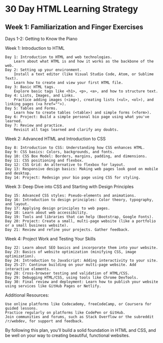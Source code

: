 # 30 Day HTML Learning Strategy

<H2>Week 1: Familiarization and Finger Exercises</H2>

Days 1-2: Getting to Know the Piano


Week 1: Introduction to HTML

    Day 1: Introduction to HTML and web technologies.
        Learn about what HTML is and how it works as the backbone of the web.
    Day 2: Setting up your environment.
        Install a text editor (like Visual Studio Code, Atom, or Sublime Text).
        Learn how to create and view your first HTML file.
    Day 3: Basic HTML tags.
        Explore basic tags like <h1>, <p>, <a>, and how to structure text.
    Day 4: Lists, Images, and Links.
        Practice adding images (<img>), creating lists (<ul>, <ol>), and linking pages (<a href="">).
    Day 5: Tables and Forms.
        Learn how to create tables (<table>) and simple forms (<form>).
    Day 6: Project: Build a simple personal bio page using what you've learned.
    Day 7: Review and practice.
        Revisit all tags learned and clarify any doubts.

Week 2: Advanced HTML and Introduction to CSS

    Day 8: Introduction to CSS: Understanding how CSS enhances HTML.
    Day 9: CSS basics: Colors, backgrounds, and fonts.
    Day 10: CSS Box Model: Borders, margins, padding, and dimensions.
    Day 11: CSS positioning and flexbox.
    Day 12: CSS Grid: An alternative to flexbox for layout.
    Day 13: Responsive design basics: Making web pages look good on mobile and desktop.
    Day 14: Project: Redesign your bio page using CSS for styling.

Week 3: Deep Dive into CSS and Starting with Design Principles

    Day 15: Advanced CSS styles: Pseudo-elements and animations.
    Day 16: Introduction to design principles: Color theory, typography, and layout.
    Day 17: Applying design principles to web pages.
    Day 18: Learn about web accessibility.
    Day 19: Tools and libraries that can help (Bootstrap, Google Fonts).
    Day 20: Project: Create a small, multi-page website (like a portfolio or a small business website).
    Day 21: Review and refine your projects. Gather feedback.

Week 4: Project Work and Testing Your Skills

    Day 22: Learn about SEO basics and incorporate them into your website.
    Day 23: Basics of website optimization (minifying CSS, image optimization).
    Day 24: Introduction to JavaScript: Adding interactivity to your site.
    Day 25-27: Continue building on your multi-page website. Add interactive elements.
    Day 28: Cross-browser testing and validation of HTML/CSS.
    Day 29: Debugging HTML/CSS, using tools like Chrome DevTools.
    Day 30: Final review and deployment: Learn how to publish your website using services like GitHub Pages or Netlify.

Additional Resources:

    Use online platforms like Codecademy, freeCodeCamp, or Coursera for guided lessons.
    Practice regularly on platforms like CodePen or GitHub.
    Join communities and forums, such as Stack Overflow or the subreddit /r/webdev, for support and feedback.

By following this plan, you'll build a solid foundation in HTML and CSS, and be well on your way to creating beautiful, functional websites.
